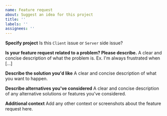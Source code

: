 ```yaml
---
name: Feature request
about: Suggest an idea for this project
title: ''
labels: ''
assignees: ''
---
```


**Specify project**
Is this `Client` issue or `Server` side issue?

**Is your feature request related to a problem? Please describe.**
A clear and concise description of what the problem is. Ex. I'm always frustrated when [...]

**Describe the solution you'd like**
A clear and concise description of what you want to happen.

**Describe alternatives you've considered**
A clear and concise description of any alternative solutions or features you've considered.

**Additional context**
Add any other context or screenshots about the feature request here.

